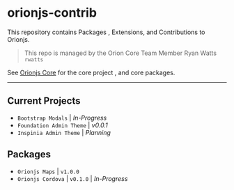 # orionjs-contrib
This repository contains Packages , Extensions, and Contributions to Orionjs.
> This repo is managed by the Orion Core Team Member Ryan Watts `rwatts`

See [Orionjs Core](https://github.com/orionjs/orion) for the core project , and core packages.

---

## Current Projects
- `Bootstrap Modals` | *In-Progress*
- `Foundation Admin Theme` | *v0.0.1*
- `Inspinia Admin Theme` | *Planning*

## Packages
- `Orionjs Maps` | `v1.0.0`
- `Orionjs Cordova` | `v0.1.0` | *In-Progress*
